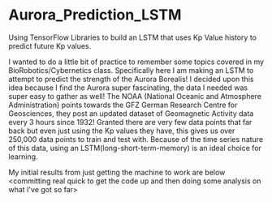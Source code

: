 # Aurora_Prediction_LSTM
Using TensorFlow Libraries to build an LSTM that uses Kp Value history to predict future Kp values.

I wanted to do a little bit of practice to remember some topics covered in my BioRobotics/Cybernetics class. Specifically here I am making an LSTM to attempt to predict the strength of the Aurora Borealis! I decided upon this idea because I find the Aurora super fascinating, the data I needed was super easy to gather as well!
The NOAA (National Oceanic and Atmosphere Administration) points towards the GFZ German Research Centre for Geosciences, they post an updated dataset of Geomagnetic Activity data every 3 hours since 1932! Granted there are very few data points that far back but even just using the Kp values they have, this gives us over 250,000 data points to train and test with.
Because of the time series nature of this data, using an LSTM(long-short-term-memory) is an ideal choice for learning.

My initial results from just getting the machine to work are below <committing real quick to get the code up and then doing some analysis on what I've got so far>
